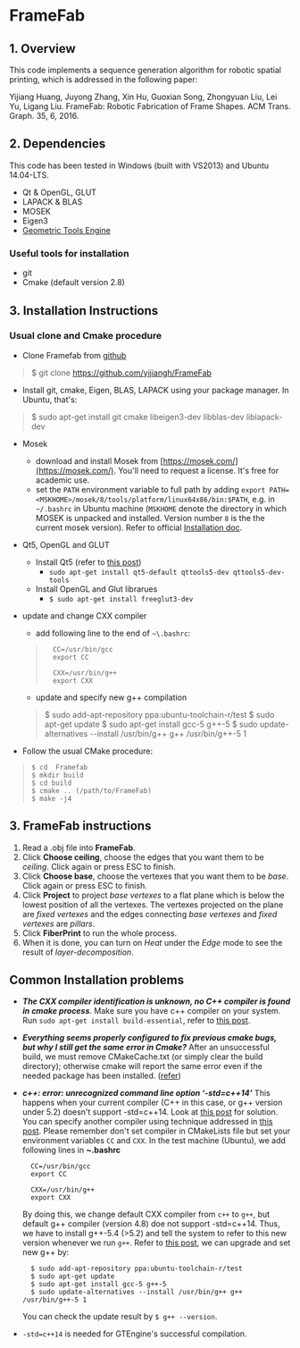 # FrameFab


## 1. Overview

This code implements a sequence generation algorithm for robotic spatial printing, which is addressed in the following paper:

Yijiang Huang, Juyong Zhang, Xin Hu, Guoxian Song, Zhongyuan Liu, Lei Yu, Ligang Liu. FrameFab: Robotic Fabrication of Frame Shapes.
ACM Trans. Graph. 35, 6, 2016.

## 2. Dependencies

This code has been tested in Windows (built with VS2013) and Ubuntu 14.04-LTS.

 - Qt & OpenGL, GLUT
 - LAPACK & BLAS 
 - MOSEK
 - Eigen3
 - [Geometric Tools Engine](http://www.geometrictools.com/Downloads/Downloads.html)

### Useful tools for installation

- git
- Cmake (default version 2.8)

## 3. Installation Instructions

### Usual clone and Cmake procedure

- Clone Framefab from [github](https://github.com/yijiangh/FrameFab)
> $ git clone https://github.com/yijiangh/FrameFab

- Install git, cmake, Eigen, BLAS, LAPACK using your package manager. In Ubuntu, that's:
> $ sudo apt-get install git cmake libeigen3-dev libblas-dev liblapack-dev

- Mosek
	- download and install Mosek from [https://mosek.com/](https://mosek.com/). You'll need to request a license. It's free for academic use.
	- set the `PATH` environment variable to full path by adding `export PATH=<MSKHOME>/mosek/8/tools/platform/linux64x86/bin:$PATH`, e.g. in `~/.bashrc` in Ubuntu machine (`MSKHOME` denote the directory in which MOSEK is unpacked and installed. Version number `8` is the the current mosek version). Refer to official [Installation doc](http://docs.mosek.com/7.0/toolsinstall/Linux_UNIX_installation_instructions.html).

- Qt5, OpenGL and GLUT
	- Install Qt5 (refer to [this post](https://github.com/Cockatrice/Cockatrice/wiki/Compiling-Cockatrice-(Linux)))
		- `sudo apt-get install qt5-default qttools5-dev qttools5-dev-tools` 
	- Install OpenGL and Glut librarues
		- `$ sudo apt-get install freeglut3-dev`

- update and change CXX compiler
	- add following line to the end of `~\.bashrc`:

	>     	CC=/usr/bin/gcc
	>     	export CC
	>     
	>     	CXX=/usr/bin/g++
	>     	export CXX

	- update and specify new g++ compilation
	> 	$ sudo add-apt-repository ppa:ubuntu-toolchain-r/test
	>     	$ sudo apt-get update
	>     	$ sudo apt-get install gcc-5 g++-5
	>	$ sudo update-alternatives --install /usr/bin/g++ g++ /usr/bin/g++-5 1

- Follow the usual CMake procedure:

>     $ cd  Framefab
>     $ mkdir build
>     $ cd build
>     $ cmake .. (/path/to/FrameFab)
>     $ make -j4

## 3. FrameFab instructions
1. Read a .obj file into **FrameFab**.
2. Click **Choose ceiling**, choose the edges that you want them to be *ceiling*. Click again or press ESC to finish.
3. Click **Choose base**, choose the vertexes that you want them to be *base*. Click again or press ESC to finish.
4. Click **Project** to project *base vertexes* to a flat plane which is below the lowest position of all the vertexes. The vertexes projected on the plane are *fixed vertexes* and the edges connecting *base vertexes* and *fixed vertexes* are *pillars*.
5. Click **FiberPrint** to run the whole process.
6. When it is done, you can turn on *Heat* under the *Edge* mode to see the result of *layer-decomposition*.

## Common Installation problems

- ***The CXX compiler identification is unknown, no C++ compiler is found in cmake process***. Make sure you have c++ compiler on your system. Run `sudo apt-get install build-essential`, refer to [this post](http://stackoverflow.com/questions/9699930/cmake-complains-the-cxx-compiler-identification-is-unknown).

- ***Everything seems properly configured to fix previous cmake bugs, but why I still get the same error in Cmake?*** After an unsuccessful build, we must remove CMakeCache.txt (or simply clear the build directory); otherwise cmake will report the same error even if the needed package has been installed. ([refer](http://askubuntu.com/questions/374755/what-package-do-i-need-to-build-a-qt-5-cmake-application))

- ***c++: error: unrecognized command line option ‘-std=c++14’*** This happens when your current compiler (C++ in this case, or g++ version under 5.2) doesn't support -std=c++14. Look at [this post](http://stackoverflow.com/questions/32674202/cmake-make-unrecognized-command-line-option-std-c14-but-g-does) for solution. You can specify another compiler using technique addressed in [this post](http://stackoverflow.com/questions/13054451/cmake-problems-specifying-the-compiler-2). Please remember don't set compiler in CMakeLists file but set your environment variables `CC` and `CXX`. In the test machine (Ubuntu), we add following lines in **~\.bashrc**

    	CC=/usr/bin/gcc
    	export CC
    
    	CXX=/usr/bin/g++
    	export CXX

    By doing this, we change default CXX compiler from `c++` to `g++`, but default g++ compiler (version 4.8) doe not support -std=c++14. Thus, we have to install g++-5.4 (>5.2) and tell the system to refer to this new version whenever we run `g++`. Refer to [this post](https://gist.github.com/beci/2a2091f282042ed20cda), we can upgrade and set new g++ by:

    	$ sudo add-apt-repository ppa:ubuntu-toolchain-r/test
    	$ sudo apt-get update
    	$ sudo apt-get install gcc-5 g++-5
		$ sudo update-alternatives --install /usr/bin/g++ g++ /usr/bin/g++-5 1
	 You can check the update result by `$ g++ --version`.

- `-std=c++14` is needed for GTEngine's successful compilation.
